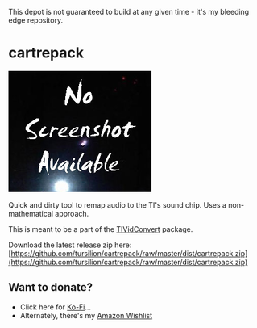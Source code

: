 This depot is not guaranteed to build at any given time - it's my bleeding edge repository.

cartrepack
==========

![Screenshot](https://github.com/tursilion/cartrepack/raw/master/dist/noimage.jpg)

Quick and dirty tool to remap audio to the TI's sound chip. Uses a non-mathematical approach.

This is meant to be a part of the [TIVidConvert](https://github.com/tursilion/tividconvert) package.

Download the latest release zip here: [https://github.com/tursilion/cartrepack/raw/master/dist/cartrepack.zip](https://github.com/tursilion/cartrepack/raw/master/dist/cartrepack.zip)

Want to donate?
---------------

- Click here for [Ko-Fi](https://ko-fi.com/tursilion)...
- Alternately, there's my [Amazon Wishlist](http://www.amazon.com/gp/registry/2AFCOAM5DD1L6/ref=cm_aya_wl/103-5991996-6483001)

